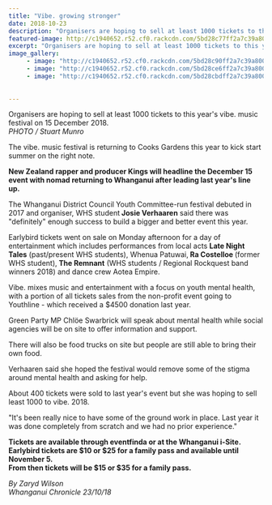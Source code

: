 ```yaml
---
title: "Vibe. growing stronger"
date: 2018-10-23
description: "Organisers are hoping to sell at least 1000 tickets to this year's vibe. music festival on 15 December 2018..."
featured-image: http://c1940652.r52.cf0.rackcdn.com/5bd28c77ff2a7c39a8000072/crowd.jpg
excerpt: "Organisers are hoping to sell at least 1000 tickets to this year's vibe. music festival on 15 December 2018."
image_gallery:
     - image: "http://c1940652.r52.cf0.rackcdn.com/5bd28c90ff2a7c39a8000074/organiser-Josie-Verhaaren.jpg"
     - image: "http://c1940652.r52.cf0.rackcdn.com/5bd28ce6ff2a7c39a8000078/kings-to-head-vibe.jpg"
     - image: "http://c1940652.r52.cf0.rackcdn.com/5bd28cbdff2a7c39a8000076/green-party-member-Chloe-Swarbrick-will-be-there.jpg"
    
    
---
```


<p>Organisers are hoping to sell at least 1000 tickets to this year's vibe. music festival on 15 December 2018.<br /><em>PHOTO / Stuart Munro</em></p>
<p class="element element-paragraph">The vibe. music festival is returning to Cooks Gardens this year to kick start summer on the right note.</p>
<p class="element element-paragraph"><strong>New Zealand rapper and producer Kings will headline the December 15 event with nomad returning to Whanganui after leading last year's line up.</strong></p>
<p class="element element-paragraph">The Whanganui District Council Youth Committee-run festival debuted in 2017 and organiser, WHS student<strong> Josie Verhaaren</strong> said there was "definitely" enough success to build a bigger and better event this year.</p>
<p class="element element-paragraph">Earlybird tickets went on sale on Monday afternoon for a day of entertainment which includes performances from local acts <strong>Late Night Tales</strong>&nbsp;(past/present WHS students), Whenua Patuwai,<strong> Ra Costelloe </strong>(former WHS student),<strong> The Remnant</strong>&nbsp;(WHS students / Regional&nbsp;<span>Rockquest band winners 2018)&nbsp;</span>and dance crew Aotea Empire.</p>
<p class="element element-paragraph">Vibe. mixes music and entertainment with a focus on youth mental health, with a portion of all tickets sales from the non-profit event going to Youthline - which received a $4500 donation last year.</p>
<p class="element element-paragraph">Green Party MP Chl&ouml;e Swarbrick will speak about mental health while social agencies will be on site to offer information and support.</p>
<p class="element element-paragraph">There will also be food trucks on site but people are still able to bring their own food.</p>
<p class="element element-paragraph">Verhaaren said she hoped the festival would remove some of the stigma around mental health and asking for help.</p>
<p class="element element-paragraph">About 400 tickets were sold to last year's event but she was hoping to sell least 1000 to vibe. 2018.</p>
<p class="element element-paragraph">"It's been really nice to have some of the ground work in place. Last year it was done completely from scratch and we had no prior experience."</p>
<p class="element element-paragraph"><strong>Tickets are available through eventfinda or at the Whanganui i-Site.<br />Earlybird tickets are $10 or $25 for a family pass and available until November 5.</strong><br /><strong>From then tickets will be $15 or $35 for a family pass.</strong></p>
<p><em>By Zaryd Wilson<br />Whanganui Chronicle 23/10/18</em></p>

